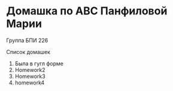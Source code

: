 # Домашка по АВС Панфиловой Марии
Группа БПИ 226

Список домашек
1. Была в гугл форме
2. Homework2
3. Homework3
4. homework4

